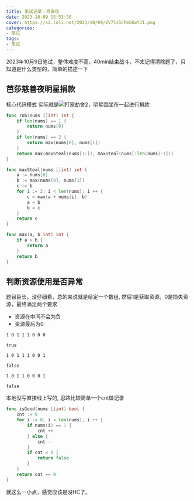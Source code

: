 ```yaml
---
title: 笔试记录：奇安信
date: 2023-10-09 15:53:38
cover: https://s2.loli.net/2023/10/09/ZV7ls5CPmbKwYJI.png
categories:
- 笔试
tags:
- 笔试
---
```


2023年10月9日笔试，整体难度不高，40min结束战斗，不太记得清除题了，只知道是什么类型的，简单的描述一下

## 芭莎慈善夜明星捐款

核心代码模式
实际就是![打家劫舍2](https://leetcode.cn/problems/house-robber-ii/)，明星围坐在一起进行捐款

```go
func rob(nums []int) int {
    if len(nums) == 1 {
        return nums[0]
    }
    if len(nums) == 2 {
        return max(nums[0], nums[1])
    }
    return max(maxSteal(nums[1:]), maxSteal(nums[:len(nums)-1]))
}

func maxSteal(nums []int) int {
    a := nums[0]
    b := max(nums[0], nums[1])
    c := b
    for i := 2; i < len(nums); i ++ {
        c = max(a + nums[i], b)
        a = b
        b = c
    }
    return c
}

func max(a, b int) int {
    if a > b {
        return a
    }
    return b
}
```

## 判断资源使用是否异常

题目巨长，没仔细看，总的来说就是给定一个数组, 然后1是获取资源，0是损失资源，最终满足两个要求

- 资源在中间不会为负
- 资源最后为0

```text
1 0 1 1 1 0 0 0

true

1 0 1 1 1 0 0 1

false

1 0 1 1 0 0 0 1

false
```

本地没写直接线上写的, 思路比较简单一个cnt做记录

```go
func isGood(nums []int) bool {
    cnt := 0
    for i := 0; i < len(nums); i ++ {
        if nums(i) == 1 {
            cnt ++
        } else {
            cnt --
        }
        if cnt < 0 {
            return false
        }
    }
    return cnt == 0
}

```

就这么一小点，感觉应该是没HC了。

